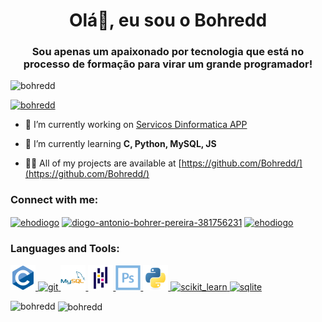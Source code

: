 <h1 align="center">Olá👋, eu sou o Bohredd</h1>
<h3 align="center">Sou apenas um apaixonado por tecnologia que está no processo de formação para virar um grande programador!</h3>

<p align="left"> <img src="https://komarev.com/ghpvc/?username=bohredd&label=Profile%20views&color=0e75b6&style=flat" alt="bohredd" /> </p>

<p align="left"> <a href="https://github.com/ryo-ma/github-profile-trophy"><img src="https://github-profile-trophy.vercel.app/?username=Bohredd&theme=discord" alt="bohredd" /></a> </p>

- 🔭 I’m currently working on [Servicos Dinformatica APP](https://github.com/Bohredd/DInformaticaAPP)

- 🌱 I’m currently learning **C, Python, MySQL, JS**

- 👨‍💻 All of my projects are available at [https://github.com/Bohredd/](https://github.com/Bohredd/)

<h3 align="left">Connect with me:</h3>
<p align="left">
<a href="https://twitter.com/ehodiogo" target="blank"><img align="center" src="https://raw.githubusercontent.com/rahuldkjain/github-profile-readme-generator/master/src/images/icons/Social/twitter.svg" alt="ehodiogo" height="30" width="40" /></a>
<a href="https://linkedin.com/in/diogo-antonio-bohrer-pereira-381756231" target="blank"><img align="center" src="https://raw.githubusercontent.com/rahuldkjain/github-profile-readme-generator/master/src/images/icons/Social/linked-in-alt.svg" alt="diogo-antonio-bohrer-pereira-381756231" height="30" width="40" /></a>
<a href="https://instagram.com/ehodiogo" target="blank"><img align="center" src="https://raw.githubusercontent.com/rahuldkjain/github-profile-readme-generator/master/src/images/icons/Social/instagram.svg" alt="ehodiogo" height="30" width="40" /></a>
</p>

<h3 align="left">Languages and Tools:</h3>
<p align="left"> <a href="https://www.cprogramming.com/" target="_blank" rel="noreferrer"> <img src="https://raw.githubusercontent.com/devicons/devicon/master/icons/c/c-original.svg" alt="c" width="40" height="40"/> </a> <a href="https://git-scm.com/" target="_blank" rel="noreferrer"> <img src="https://www.vectorlogo.zone/logos/git-scm/git-scm-icon.svg" alt="git" width="40" height="40"/> </a> <a href="https://www.mysql.com/" target="_blank" rel="noreferrer"> <img src="https://raw.githubusercontent.com/devicons/devicon/master/icons/mysql/mysql-original-wordmark.svg" alt="mysql" width="40" height="40"/> </a> <a href="https://pandas.pydata.org/" target="_blank" rel="noreferrer"> <img src="https://raw.githubusercontent.com/devicons/devicon/2ae2a900d2f041da66e950e4d48052658d850630/icons/pandas/pandas-original.svg" alt="pandas" width="40" height="40"/> </a> <a href="https://www.photoshop.com/en" target="_blank" rel="noreferrer"> <img src="https://raw.githubusercontent.com/devicons/devicon/master/icons/photoshop/photoshop-line.svg" alt="photoshop" width="40" height="40"/> </a> <a href="https://www.python.org" target="_blank" rel="noreferrer"> <img src="https://raw.githubusercontent.com/devicons/devicon/master/icons/python/python-original.svg" alt="python" width="40" height="40"/> </a> <a href="https://scikit-learn.org/" target="_blank" rel="noreferrer"> <img src="https://upload.wikimedia.org/wikipedia/commons/0/05/Scikit_learn_logo_small.svg" alt="scikit_learn" width="40" height="40"/> </a> <a href="https://www.sqlite.org/" target="_blank" rel="noreferrer"> <img src="https://www.vectorlogo.zone/logos/sqlite/sqlite-icon.svg" alt="sqlite" width="40" height="40"/> </a> </p>

<p><img align="left" src="https://github-readme-stats.vercel.app/api/top-langs?username=bohredd&show_icons=true&locale=en&layout=compact" alt="bohredd" /></p>

<p>&nbsp;<img align="center" src="https://github-readme-stats.vercel.app/api?username=bohredd&show_icons=true&locale=en" alt="bohredd" /></p>
